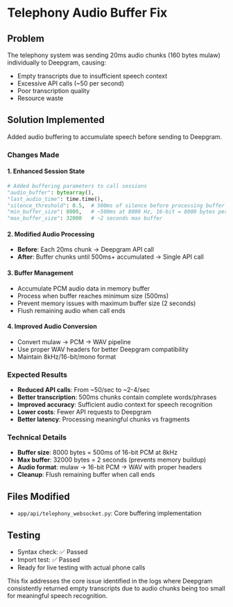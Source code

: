 # Telephony Audio Buffer Fix

## Problem
The telephony system was sending 20ms audio chunks (160 bytes mulaw) individually to Deepgram, causing:
- Empty transcripts due to insufficient speech context
- Excessive API calls (~50 per second)
- Poor transcription quality
- Resource waste

## Solution Implemented
Added audio buffering to accumulate speech before sending to Deepgram.

### Changes Made

#### 1. Enhanced Session State
```python
# Added buffering parameters to call sessions
"audio_buffer": bytearray(),
"last_audio_time": time.time(),
"silence_threshold": 0.5,  # 500ms of silence before processing buffer
"min_buffer_size": 8000,   # ~500ms at 8000 Hz, 16-bit = 8000 bytes per 500ms
"max_buffer_size": 32000   # ~2 seconds max buffer
```

#### 2. Modified Audio Processing
- **Before**: Each 20ms chunk → Deepgram API call
- **After**: Buffer chunks until 500ms+ accumulated → Single API call

#### 3. Buffer Management
- Accumulate PCM audio data in memory buffer
- Process when buffer reaches minimum size (500ms)
- Prevent memory issues with maximum buffer size (2 seconds)
- Flush remaining audio when call ends

#### 4. Improved Audio Conversion
- Convert mulaw → PCM → WAV pipeline
- Use proper WAV headers for better Deepgram compatibility
- Maintain 8kHz/16-bit/mono format

### Expected Results
- **Reduced API calls**: From ~50/sec to ~2-4/sec
- **Better transcription**: 500ms chunks contain complete words/phrases
- **Improved accuracy**: Sufficient audio context for speech recognition
- **Lower costs**: Fewer API requests to Deepgram
- **Better latency**: Processing meaningful chunks vs fragments

### Technical Details
- **Buffer size**: 8000 bytes = 500ms of 16-bit PCM at 8kHz
- **Max buffer**: 32000 bytes = 2 seconds (prevents memory buildup)
- **Audio format**: mulaw → 16-bit PCM → WAV with proper headers
- **Cleanup**: Flush remaining buffer when call ends

## Files Modified
- `app/api/telephony_websocket.py`: Core buffering implementation

## Testing
- Syntax check: ✅ Passed
- Import test: ✅ Passed
- Ready for live testing with actual phone calls

This fix addresses the core issue identified in the logs where Deepgram consistently returned empty transcripts due to audio chunks being too small for meaningful speech recognition.